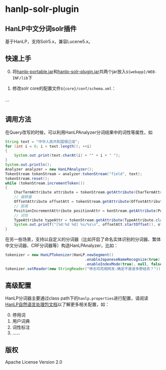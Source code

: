 hanlp-solr-plugin
========

HanLP中文分词solr插件
----------------------
基于HanLP，支持Solr5.x，兼容Lucene5.x。

## 快速上手
 0. 将[hanlp-portable.jar](http://search.maven.org/#search%7Cgav%7C1%7Cg%3A%22com.hankcs%22%20AND%20a%3A%22hanlp%22)和[hanlp-solr-plugin.jar](https://github.com/hankcs/hanlp-solr-plugin/releases)共两个jar放入```${webapp}/WEB-INF/lib```下
 0. 修改solr core的配置文件```${core}/conf/schema.xml```：
 
    ```
<fieldType name="text_cn" class="solr.TextField">
    <analyzer type="index" enableIndexMode="true" class="com.hankcs.lucene.HanLPAnalyzer"/>
    <analyzer type="query" enableIndexMode="true" class="com.hankcs.lucene.HanLPAnalyzer"/>
</fieldType>
    ```

## 调用方法
在Query改写的时候，可以利用HanLPAnalyzer分词结果中的词性等属性，如
```java
String text = "中华人民共和国很辽阔";
for (int i = 0; i < text.length(); ++i)
{
    System.out.print(text.charAt(i) + "" + i + " ");
}
System.out.println();
Analyzer analyzer = new HanLPAnalyzer();
TokenStream tokenStream = analyzer.tokenStream("field", text);
tokenStream.reset();
while (tokenStream.incrementToken())
{
    CharTermAttribute attribute = tokenStream.getAttribute(CharTermAttribute.class);
    // 偏移量
    OffsetAttribute offsetAtt = tokenStream.getAttribute(OffsetAttribute.class);
    // 距离
    PositionIncrementAttribute positionAttr = kenStream.getAttribute(PositionIncrementAttribute.class);
    // 词性
    TypeAttribute typeAttr = tokenStream.getAttribute(TypeAttribute.class);
    System.out.printf("[%d:%d %d] %s/%s\n", offsetAtt.startOffset(), offsetAtt.endOffset(), positionAttr.getPositionIncrement(), attribute, typeAttr.type());
}
```
在另一些场景，支持以自定义的分词器（比如开启了命名实体识别的分词器、繁体中文分词器、CRF分词器等）构造HanLPAnalyzer，比如：
```java
tokenizer = new HanLPTokenizer(HanLP.newSegment()
                                    .enableJapaneseNameRecognize(true)
                                    .enableIndexMode(true), null, false);
tokenizer.setReader(new StringReader("林志玲亮相网友:确定不是波多野结衣？"));
```

## 高级配置
 HanLP分词器主要通过class path下的```hanlp.properties```进行配置，请阅读[HanLP自然语言处理包文档](https://github.com/hankcs/HanLP)以了解更多相关配置，如：
 
0. 停用词
0. 用户词典
0. 词性标注 
0. ……
## 版权
 Apache License Version 2.0
